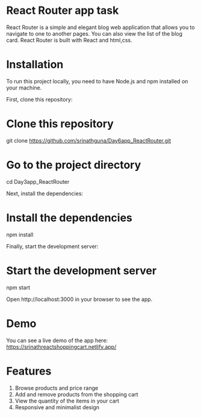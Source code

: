 # React Router app task
React Router is a simple and elegant blog web application that allows you to navigate to one to another pages. You can also view the list of the blog card. React Router is built with React and html,css.

# Installation
To run this project locally, you need to have Node.js and npm installed on your machine.

First, clone this repository:

# Clone this repository
git clone https://github.com/srinathguna/Day6app_ReactRouter.git

# Go to the project directory
cd Day3app_ReactRouter

Next, install the dependencies:

# Install the dependencies
npm install

Finally, start the development server:

# Start the development server
npm start

Open http://localhost:3000 in your browser to see the app.

# Demo
You can see a live demo of the app here: https://srinathreactshoppingcart.netlify.app/

# Features
1. Browse products and price range
2. Add and remove products from the shopping cart
3. View the quantity of the items in your cart
4. Responsive and minimalist design